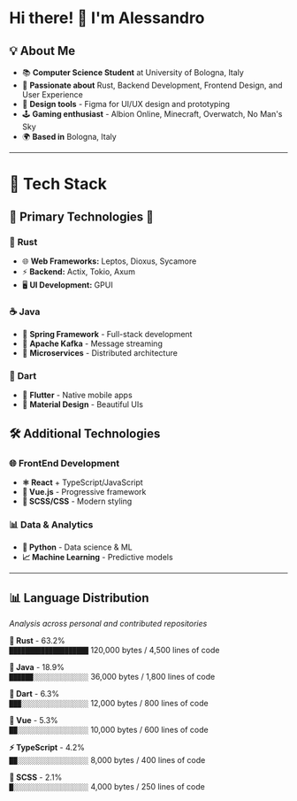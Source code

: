 # Hi there! 👋 I'm Alessandro

## 💡 About Me

* 📚 **Computer Science Student** at University of Bologna, Italy
* 🦀 **Passionate about** Rust, Backend Development, Frontend Design, and User Experience
* 🎨 **Design tools** - Figma for UI/UX design and prototyping
* 🕹️ **Gaming enthusiast** - Albion Online, Minecraft, Overwatch, No Man's Sky
* 🌍 **Based in** Bologna, Italy

---

# 🚀 **Tech Stack**

## 🌟 **Primary Technologies** 🌟

### 🦀 **Rust** 
- 🌐 **Web Frameworks:** Leptos, Dioxus, Sycamore  
- ⚡ **Backend:** Actix, Tokio, Axum
- 🖥️ **UI Development:** GPUI  

### ☕ **Java** 
- 🍃 **Spring Framework** - Full-stack development  
- 📨 **Apache Kafka** - Message streaming  
- 🔧 **Microservices** - Distributed architecture    

### 🎯 **Dart** 
- 📱 **Flutter** - Native mobile apps  
- 🎨 **Material Design** - Beautiful UIs    

## 🛠️ **Additional Technologies** 

### 🌐 **FrontEnd Development**  
- **⚛️ React** + TypeScript/JavaScript  
- **💚 Vue.js** - Progressive framework  
- **🎨 SCSS/CSS** - Modern styling  

### 📊 **Data & Analytics**  
- **🐍 Python** - Data science & ML  
- **📈 Machine Learning** - Predictive models  

---

## 📊 Language Distribution

*Analysis across personal and contributed repositories*

**🥇 Rust** - 63.2%  
`████████████████████` 120,000 bytes / 4,500 lines of code

**🥈 Java** - 18.9%  
`██████░░░░░░░░░░░░░░` 36,000 bytes / 1,800 lines of code

**🥉 Dart** - 6.3%  
`███░░░░░░░░░░░░░░░░░` 12,000 bytes / 800 lines of code

**💚 Vue** - 5.3%  
`██░░░░░░░░░░░░░░░░░░` 10,000 bytes / 600 lines of code

**⚡ TypeScript** - 4.2%  
`██░░░░░░░░░░░░░░░░░░` 8,000 bytes / 400 lines of code

**🎨 SCSS** - 2.1%  
`█░░░░░░░░░░░░░░░░░░░` 4,000 bytes / 250 lines of code


